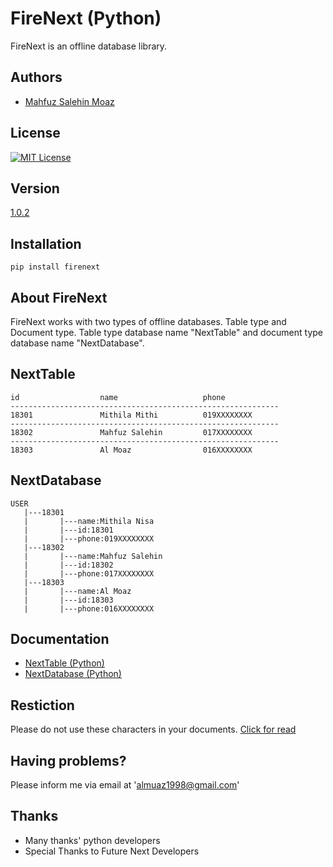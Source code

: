 # FireNext (Python)

FireNext is an offline database library.


## Authors

- [Mahfuz Salehin Moaz](https://www.github.com/almoaz)


## License
[![MIT License](https://img.shields.io/badge/License-MIT-green.svg)](https://github.com/almoaz/FireNext/blob/master/LICENSE)
    
## Version 
[1.0.2](https://pypi.org/project/firenext/)

## Installation
```
pip install firenext
```

## About FireNext

FireNext works with two types of offline databases. Table type and Document type. Table type database name "NextTable" and document type database name "NextDatabase".

## NextTable

```
id                  name                   phone 
------------------------------------------------------------
18301               Mithila Mithi          019XXXXXXXX
------------------------------------------------------------
18302               Mahfuz Salehin         017XXXXXXXX
------------------------------------------------------------
18303               Al Moaz                016XXXXXXXX

```

## NextDatabase

```
USER
   |---18301
   |       |---name:Mithila Nisa
   |       |---id:18301
   |       |---phone:019XXXXXXXX
   |---18302
   |       |---name:Mahfuz Salehin
   |       |---id:18302
   |       |---phone:017XXXXXXXX
   |---18303
   |       |---name:Al Moaz
   |       |---id:18303
   |       |---phone:016XXXXXXXX

```


## Documentation

- [NextTable (Python)](https://github.com/almoaz/PyFireNext/blob/master/NextTable.md)
- [NextDatabase (Python)](https://github.com/almoaz/PyFireNext/blob/master/NextDatabase.md)



## Restiction

Please do not use these characters in your documents.
[Click for read](https://github.com/almoaz/PyFireNext/blob/master/Restriction.md)

## Having problems?

Please inform me via email at 'almuaz1998@gmail.com'


## Thanks

- Many thanks' python developers
- Special Thanks to Future Next Developers
